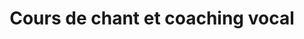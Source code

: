 ---
title: Cours de chant et coaching vocal
description: Cours de chant à Paris 19ème ou à distance - musiques actuelles, jazz et répertoire latino américain (tango, bossa nova, folklore...)
---